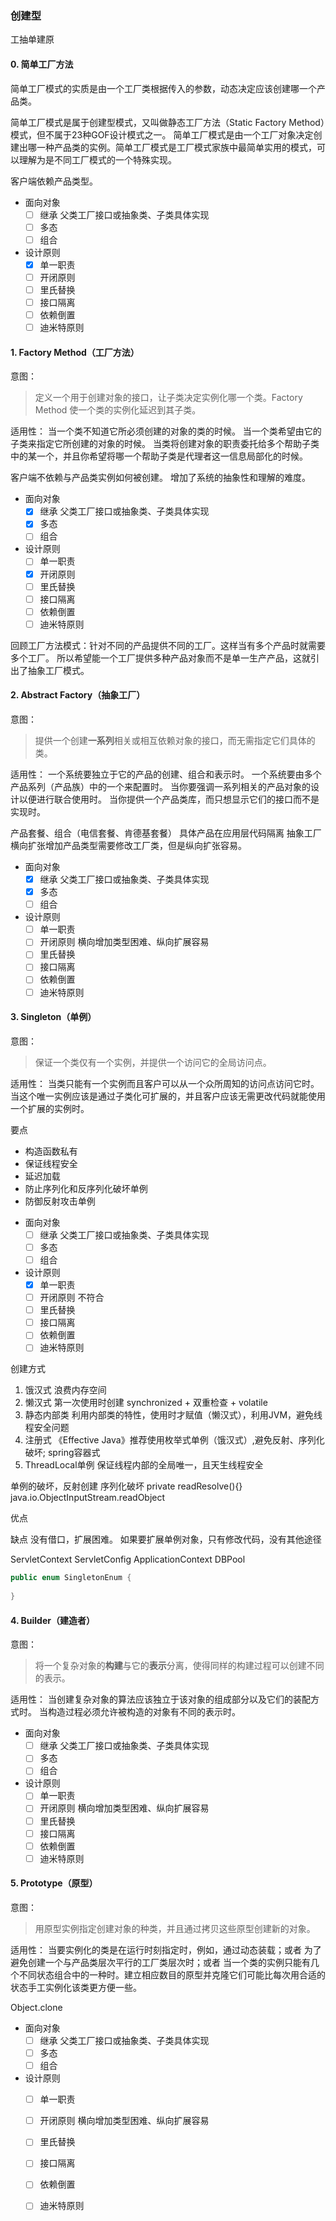 ### 创建型

工抽单建原

#### 0. 简单工厂方法

简单工厂模式的实质是由一个工厂类根据传入的参数，动态决定应该创建哪一个产品类。

简单工厂模式是属于创建型模式，又叫做静态工厂方法（Static Factory Method）模式，但不属于23种GOF设计模式之一。
简单工厂模式是由一个工厂对象决定创建出哪一种产品类的实例。简单工厂模式是工厂模式家族中最简单实用的模式，可以理解为是不同工厂模式的一个特殊实现。

客户端依赖产品类型。

- 面向对象
  - [ ] 继承 父类工厂接口或抽象类、子类具体实现
  - [ ] 多态
  - [ ] 组合
- 设计原则
  - [x] 单一职责
  - [ ] 开闭原则
  - [ ] 里氏替换
  - [ ] 接口隔离
  - [ ] 依赖倒置
  - [ ] 迪米特原则

#### 1. Factory Method（工厂方法）

意图：
> 定义一个用于创建对象的接口，让子类决定实例化哪一个类。Factory Method 使一个类的实例化延迟到其子类。

适用性：
当一个类不知道它所必须创建的对象的类的时候。
当一个类希望由它的子类来指定它所创建的对象的时候。
当类将创建对象的职责委托给多个帮助子类中的某一个，并且你希望将哪一个帮助子类是代理者这一信息局部化的时候。

客户端不依赖与产品类实例如何被创建。
增加了系统的抽象性和理解的难度。

- 面向对象
  - [x] 继承 父类工厂接口或抽象类、子类具体实现
  - [x] 多态
  - [ ] 组合
- 设计原则
  - [ ] 单一职责
  - [x] 开闭原则
  - [ ] 里氏替换
  - [ ] 接口隔离
  - [ ] 依赖倒置
  - [ ] 迪米特原则

回顾工厂方法模式：针对不同的产品提供不同的工厂。这样当有多个产品时就需要多个工厂。
所以希望能一个工厂提供多种产品对象而不是单一生产产品，这就引出了抽象工厂模式。


#### 2. Abstract Factory（抽象工厂）

意图：
> 提供一个创建**一系列**相关或相互依赖对象的接口，而无需指定它们具体的类。 

适用性：
一个系统要独立于它的产品的创建、组合和表示时。
一个系统要由多个产品系列（产品族）中的一个来配置时。
当你要强调一系列相关的产品对象的设计以便进行联合使用时。
当你提供一个产品类库，而只想显示它们的接口而不是实现时。

产品套餐、组合（电信套餐、肯德基套餐）
具体产品在应用层代码隔离
抽象工厂横向扩张增加产品类型需要修改工厂类，但是纵向扩张容易。

- 面向对象
  - [x] 继承 父类工厂接口或抽象类、子类具体实现
  - [x] 多态
  - [ ] 组合
- 设计原则
  - [ ] 单一职责
  - [ ] 开闭原则 横向增加类型困难、纵向扩展容易
  - [ ] 里氏替换
  - [ ] 接口隔离
  - [ ] 依赖倒置
  - [ ] 迪米特原则

#### 3. Singleton（单例）

意图：
> 保证一个类仅有一个实例，并提供一个访问它的全局访问点。

适用性：
当类只能有一个实例而且客户可以从一个众所周知的访问点访问它时。
当这个唯一实例应该是通过子类化可扩展的，并且客户应该无需更改代码就能使用一个扩展的实例时。

要点
* 构造函数私有
* 保证线程安全
* 延迟加载
* 防止序列化和反序列化破坏单例
* 防御反射攻击单例

- 面向对象
  - [ ] 继承 父类工厂接口或抽象类、子类具体实现
  - [ ] 多态
  - [ ] 组合
- 设计原则
  - [x] 单一职责
  - [ ] 开闭原则 不符合
  - [ ] 里氏替换
  - [ ] 接口隔离
  - [ ] 依赖倒置
  - [ ] 迪米特原则

创建方式
1. 饿汉式 浪费内存空间
2. 懒汉式 第一次使用时创建 synchronized + 双重检查 + volatile
3. 静态内部类 利用内部类的特性，使用时才赋值（懒汉式），利用JVM，避免线程安全问题
4. 注册式  《Effective Java》推荐使用枚举式单例（饿汉式）,避免反射、序列化破坏; spring容器式
5. ThreadLocal单例 保证线程内部的全局唯一，且天生线程安全

单例的破坏，反射创建
序列化破坏 private readResolve(){} java.io.ObjectInputStream.readObject  

优点

缺点
没有借口，扩展困难。
如果要扩展单例对象，只有修改代码，没有其他途径

ServletContext
ServletConfig
ApplicationContext
DBPool

```java
public enum SingletonEnum {
    
}
```

#### 4. Builder（建造者）

意图：
> 将一个复杂对象的**构建**与它的**表示**分离，使得同样的构建过程可以创建不同的表示。

适用性：
当创建复杂对象的算法应该独立于该对象的组成部分以及它们的装配方式时。
当构造过程必须允许被构造的对象有不同的表示时。

- 面向对象
  - [ ] 继承 父类工厂接口或抽象类、子类具体实现
  - [ ] 多态
  - [ ] 组合
- 设计原则
  - [ ] 单一职责
  - [ ] 开闭原则 横向增加类型困难、纵向扩展容易
  - [ ] 里氏替换
  - [ ] 接口隔离
  - [ ] 依赖倒置
  - [ ] 迪米特原则

#### 5. Prototype（原型）

意图：
> 用原型实例指定创建对象的种类，并且通过拷贝这些原型创建新的对象。

适用性：
当要实例化的类是在运行时刻指定时，例如，通过动态装载；或者
为了避免创建一个与产品类层次平行的工厂类层次时；或者
当一个类的实例只能有几个不同状态组合中的一种时。建立相应数目的原型并克隆它们可能比每次用合适的状态手工实例化该类更方便一些。

Object.clone

- 面向对象
  - [ ] 继承 父类工厂接口或抽象类、子类具体实现
  - [ ] 多态
  - [ ] 组合
- 设计原则
  - [ ] 单一职责
  - [ ] 开闭原则 横向增加类型困难、纵向扩展容易
  - [ ] 里氏替换
  - [ ] 接口隔离
  - [ ] 依赖倒置
  - [ ] 迪米特原则




